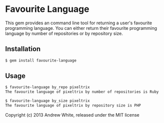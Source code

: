 Favourite Language
==================

This gem provides an command line tool for returning a user's favourite
programming language. You can either return their favourite programming
language by number of repositories or by repository size.

Installation
------------

``` sh
$ gem install favourite-language
```

Usage
-----

``` sh
$ favourite-language by_repo pixeltrix
The favourite language of pixeltrix by number of repositories is Ruby

$ favourite-language by_size pixeltrix
The favourite language of pixeltrix by repository size is PHP
```

Copyright (c) 2013 Andrew White, released under the MIT license
